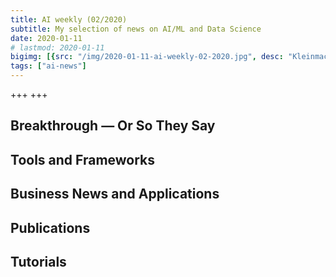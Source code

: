 ```yaml
---
title: AI weekly (02/2020)
subtitle: My selection of news on AI/ML and Data Science
date: 2020-01-11
# lastmod: 2020-01-11
bigimg: [{src: "/img/2020-01-11-ai-weekly-02-2020.jpg", desc: "Kleinmachnow (2020)"}]
tags: ["ai-news"]
---
```


+++  +++
 
<!--more-->

## Breakthrough &mdash; Or So They Say


 


## Tools and Frameworks

 


## Business News and Applications





## Publications






## Tutorials

